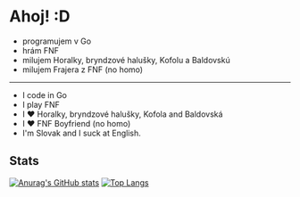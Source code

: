 # Ahoj! :D

- programujem v Go
- hrám FNF
- milujem Horalky, bryndzové halušky, Kofolu a Baldovskú
- milujem Frajera z FNF (no homo)

---

- I code in Go
- I play FNF
- I ❤ Horalky, bryndzové halušky, Kofola and Baldovská
- I ❤ FNF Boyfriend (no homo)
- I'm Slovak and I suck at English.

## Stats

[![Anurag's GitHub stats](https://github-readme-stats.vercel.app/api?username=MatusOllah&theme=dark)](https://github.com/anuraghazra/github-readme-stats) [![Top Langs](https://github-readme-stats.vercel.app/api/top-langs/?username=MatusOllah&theme=dark&layout=compact)](https://github.com/anuraghazra/github-readme-stats)
